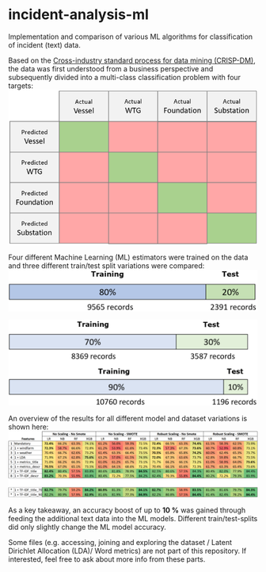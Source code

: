 # incident-analysis-ml
Implementation and comparison of various ML algorithms for classification of incident (text) data.

Based on the [Cross-industry standard process for data mining (CRISP-DM)](https://en.wikipedia.org/wiki/Cross-industry_standard_process_for_data_mining), the data was first understood from a business perspective and subsequently divided into a multi-class classification problem with four targets:
![](https://github.com/DanishDahaka/incident-analysis-ml/blob/main/images/methodology_area_cm.png)

Four different Machine Learning (ML) estimators were trained on the data and three different train/test split variations were compared:
![](https://github.com/DanishDahaka/incident-analysis-ml/blob/main/images/methodology_train_test_80.png)


![](https://github.com/DanishDahaka/incident-analysis-ml/blob/main/images/methodology_train_test_70_90.png)


An overview of the results for all different model and dataset variations is shown here:
![](https://github.com/DanishDahaka/incident-analysis-ml/blob/main/images/results_summary_graph.png)

As a key takeaway, an accuracy boost of up to **10 %** was gained through feeding the additional text data into the ML models.
Different train/test-splits did only slightly change the ML model accuracy.

Some files (e.g. accessing, joining and exploring the dataset / Latent Dirichlet Allocation (LDA)/ Word metrics) are not part of this repository.
If interested, feel free to ask about more info from these parts.

